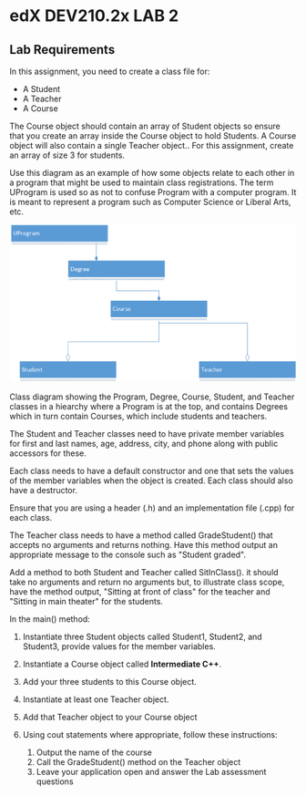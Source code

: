 # edX DEV210.2x LAB 2

## Lab Requirements

In this assignment, you need to create a class file for:

* A Student
* A Teacher
* A Course

The Course object should contain an array of Student objects so ensure that you create an array inside the Course object to hold Students. A Course object will also contain a single Teacher object..  For this assignment, create an array of size 3 for students.

Use this diagram as an example of how some objects relate to each other in a program that might be used to maintain class registrations.  The term UProgram is used so as not to confuse Program with a computer program.  It is meant to represent a program such as Computer Science or Liberal Arts, etc.

![](Mod_5_Classes.png)

Class diagram showing the Program, Degree, Course, Student, and Teacher classes in a hiearchy where a Program is at the top, and contains Degrees which in turn contain Courses, which include students and teachers.

The Student and Teacher classes need to have private member variables for first and last names, age, address, city, and phone along with public accessors for these.

Each class needs to have a default constructor and one that sets the values of the member variables when the object is created.  Each class should also have a destructor.

Ensure that you are using a header (.h) and an implementation file (.cpp) for each class.

The Teacher class needs to have a method called GradeStudent() that accepts no arguments and returns nothing.  Have this method output an appropriate message to the console such as "Student graded".

Add a method to both Student and Teacher called SitInClass().  it should take no arguments and return no arguments but, to illustrate class scope, have the method output, "Sitting at front of class" for the teacher and "Sitting in main theater" for the students.

In the main() method:

1. Instantiate three Student objects called Student1, Student2, and Student3, provide values for the member variables.
2. Instantiate a Course object called **Intermediate C++**.
3. Add your three students to this Course object.
4. Instantiate at least one Teacher object.
5. Add that Teacher object to your Course object
6. Using cout statements where appropriate, follow these instructions:

    1. Output the name of the course
    2. Call the GradeStudent() method on the Teacher object
    3. Leave your application open and answer the Lab assessment questions
